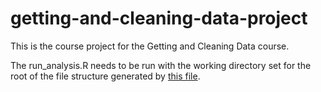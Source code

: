 # getting-and-cleaning-data-project
This is the course project for the Getting and Cleaning Data course.

The run_analysis.R needs to be run with the working directory set for the root of the file structure generated by [this file](https://d396qusza40orc.cloudfront.net/getdata%2Fprojectfiles%2FUCI%20HAR%20Dataset.zip).
